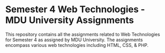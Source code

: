 # Semester 4 Web Technologies - MDU University Assignments

This repository contains all the assignments related to Web Technologies for Semester 4 as assigned by MDU University. The assignments encompass various web technologies including HTML, CSS, & PHP.
